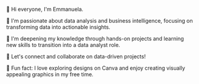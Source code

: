 

👋 Hi everyone, I'm Emmanuela.

👀 I'm passionate about data analysis and business intelligence, focusing on transforming data into actionable insights.

🌱 I'm deepening my knowledge through hands-on projects and learning new skills to transition into a data analyst role.

🚀 Let's connect and collaborate on data-driven projects!

🎨 Fun fact: I love exploring designs on Canva and enjoy creating visually appealing graphics in my free time.



